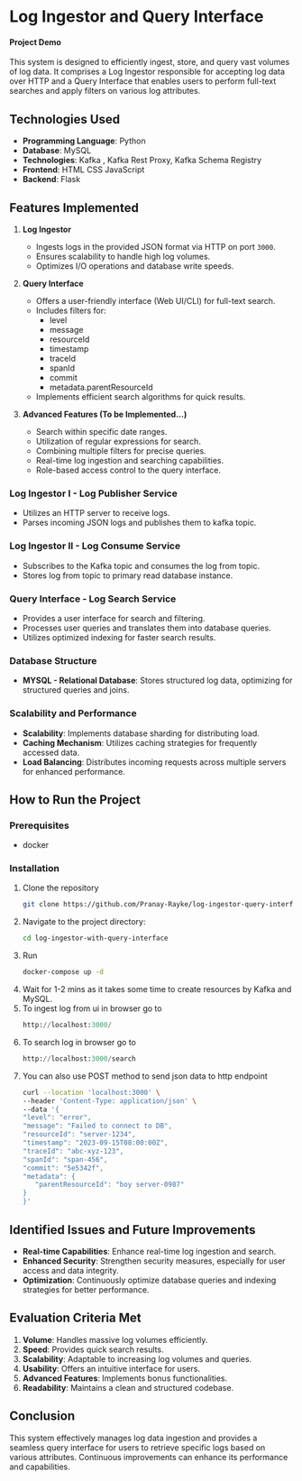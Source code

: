 # Log Ingestor and Query Interface

#### Project Demo

This system is designed to efficiently ingest, store, and query vast volumes of log data. It comprises a Log Ingestor responsible for accepting log data over HTTP and a Query Interface that enables users to perform full-text searches and apply filters on various log attributes.

## Technologies Used
- **Programming Language**: Python
- **Database**: MySQL
- **Technologies**: Kafka , Kafka Rest Proxy, Kafka Schema Registry
- **Frontend**: HTML CSS JavaScript
- **Backend**: Flask

## Features Implemented
1. **Log Ingestor**
   - Ingests logs in the provided JSON format via HTTP on port `3000`.
   - Ensures scalability to handle high log volumes.
   - Optimizes I/O operations and database write speeds.

2. **Query Interface**
   - Offers a user-friendly interface (Web UI/CLI) for full-text search.
   - Includes filters for:
       - level
       - message
       - resourceId
       - timestamp
       - traceId
       - spanId
       - commit
       - metadata.parentResourceId
   - Implements efficient search algorithms for quick results.

3. **Advanced Features (To be Implemented...)**
   - Search within specific date ranges.
   - Utilization of regular expressions for search.
   - Combining multiple filters for precise queries.
   - Real-time log ingestion and searching capabilities.
   - Role-based access control to the query interface.

### Log Ingestor I - Log Publisher Service
- Utilizes an HTTP server to receive logs.
- Parses incoming JSON logs and publishes them to kafka topic.

### Log Ingestor II - Log Consume Service
- Subscribes to the Kafka topic and consumes the log from topic.
- Stores log from topic to primary read database instance.

### Query Interface - Log Search Service
- Provides a user interface for search and filtering.
- Processes user queries and translates them into database queries.
- Utilizes optimized indexing for faster search results.

### Database Structure
- **MYSQL - Relational Database**: Stores structured log data, optimizing for structured queries and joins.

### Scalability and Performance
- **Scalability**: Implements database sharding for distributing load.
- **Caching Mechanism**: Utilizes caching strategies for frequently accessed data.
- **Load Balancing**: Distributes incoming requests across multiple servers for enhanced performance.

## How to Run the Project

### Prerequisites
- docker
### Installation
1. Clone the repository
   ```bash
   git clone https://github.com/Pranay-Rayke/log-ingestor-query-interface.git
   ```
2. Navigate to the project directory:
   ```bash
   cd log-ingestor-with-query-interface
   ```
3. Run
   ```bash
   docker-compose up -d
   ```
4. Wait for 1-2 mins as it takes some time to create resources by Kafka and MySQL.
5. To ingest log from ui in browser go to 
   ```python
   http://localhost:3000/
   ```
6. To search log in browser go to 
   ```python
   http://localhost:3000/search
   ```
7. You can also use POST method to send json data to http endpoint
   ```bash
   curl --location 'localhost:3000' \
   --header 'Content-Type: application/json' \
   --data '{
   "level": "error",
   "message": "Failed to connect to DB",
   "resourceId": "server-1234",
   "timestamp": "2023-09-15T08:00:00Z",
   "traceId": "abc-xyz-123",
   "spanId": "span-456",
   "commit": "5e5342f",
   "metadata": {
      "parentResourceId": "boy server-0987"
   }
   }'
   ```

## Identified Issues and Future Improvements
- **Real-time Capabilities**: Enhance real-time log ingestion and search.
- **Enhanced Security**: Strengthen security measures, especially for user access and data integrity.
- **Optimization**: Continuously optimize database queries and indexing strategies for better performance.

## Evaluation Criteria Met
1. **Volume**: Handles massive log volumes efficiently.
2. **Speed**: Provides quick search results.
3. **Scalability**: Adaptable to increasing log volumes and queries.
4. **Usability**: Offers an intuitive interface for users.
5. **Advanced Features**: Implements bonus functionalities.
6. **Readability**: Maintains a clean and structured codebase.

## Conclusion
This system effectively manages log data ingestion and provides a seamless query interface for users to retrieve specific logs based on various attributes. Continuous improvements can enhance its performance and capabilities.
